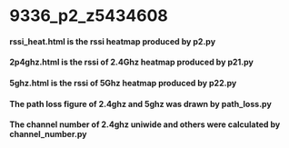 # 9336_p2_z5434608
#### **rssi_heat.html** is the rssi heatmap produced by **p2.py**
#### **2p4ghz.html** is the rssi of 2.4Ghz heatmap produced by **p21.py**
#### **5ghz.html** is the rssi of 5Ghz heatmap produced by **p22.py**
#### The path loss figure of 2.4ghz and 5ghz was drawn by **path_loss.py**
#### The channel number of 2.4ghz uniwide and others were calculated by **channel_number.py**
